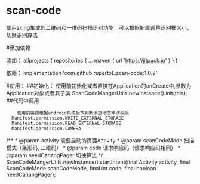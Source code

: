 # scan-code
使用zxing集成的二维码和一维码扫描识别功能，可以根据配置调整识别框大小，切换识别算法

#添加依赖

  添加：
  allprojects {
		repositories {
			...
			maven { url 'https://jitpack.io' }
		}
	}
  
  依赖：
  implementation 'com.github.rupertoL:scan-code:1.0.2'

#使用：
  ##初始化：
  使用前初始化或者直接在Application的onCreate中,参数为Application对象或者其子类 
   ScanCodeMangerUtils.newInstance().init(this);
  ##代码中调用

        使用前需要根据android系统版本判断添加动态申请权限
      Manifest.permission.WRITE_EXTERNAL_STORAGE
      Manifest.permission.READ_EXTERNAL_STORAGE
      Manifest.permission.CAMERA
 /**
     * @param activity        需要启动的页面Activity
     * @param scanCodeMode    扫描模式（条形码, 二维码）
     * @param code            请求响应码（请求响应码相同）
     * @param needCahangPager 切换算法
     */
 ScanCodeMangerUtils.newInstance().startIntent(final Activity activity, final ScanCodeMode scanCodeMode, final int code, final boolean needCahangPager);
